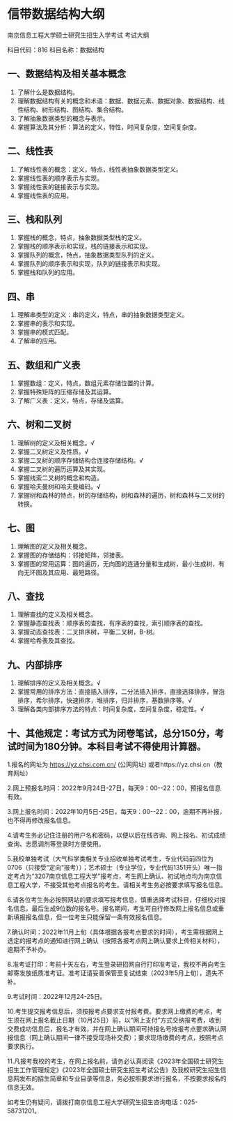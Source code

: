 # 信带数据结构大纲
南京信息工程大学硕士研究生招生入学考试
考试大纲

科目代码：816
科目名称：数据结构

## 一、数据结构及相关基本概念
   1. 了解什么是数据结构。
   2. 理解数据结构有关的概念和术语：数据、数据元素、数据对象、数据结构、线性结构、树形结构、图结构、集合结构。
   3. 了解抽象数据类型的概念与表示。
   4. 掌握算法及其分析：算法的定义，特性，时间复杂度，空间复杂度。
## 二、线性表  
   1. 了解线性表的概念：定义，特点，线性表抽象数据类型定义。
   2. 掌握线性表的顺序表示与实现。
   3. 掌握线性表的链接表示与实现。
   4. 掌握线性表的应用。  
## 三、栈和队列
   1. 掌握栈的概念，特点，抽象数据类型栈的定义。
   2. 掌握栈的顺序表示和实现，栈的链接表示和实现。
   3. 掌握队列的概念，特点，抽象数据类型队列的定义。
   4. 掌握队列的顺序表示和实现，队列的链接表示和实现。
   5. 掌握栈和队列的应用。
## 四、串
   1. 理解串类型的定义：串的定义，特点，串的抽象数据类型定义。
   2. 掌握串的表示和实现。
   3. 掌握串的模式匹配。
   4. 了解串的应用。
## 五、数组和广义表
   1. 掌握数组：定义，特点，数组元素存储位置的计算。
   2. 掌握特殊矩阵的压缩存储及其运算。
   3. 了解广义表：定义，特点，存储及运算。
## 六、树和二叉树
   1. 理解树的定义及相关概念。√
   2. 掌握二叉树定义及性质。√
   3. 掌握二叉树的顺序存储结构合连接存储结构。√
   4. 掌握二叉树的遍历运算及其实现。
   5. 掌握线索二叉树的概念和构造。
   6. 掌握哈夫曼树和哈夫曼编码。√
   7. 掌握树和森林的特点，树的存储结构，树和森林的遍历，树和森林与二叉树的转换。
## 七、图
   1. 理解图的定义及相关概念。
   2. 掌握图的存储结构：邻接矩阵，邻接表。
   3. 掌握图的常用运算：图的遍历，无向图的连通分量和生成树，最小生成树，有向无环图及其应用、最短路径。
## 八、查找 
   1. 理解查找的定义及相关概念。
   2. 掌握静态查找表：顺序表的查找，有序表的查找，索引顺序表的查找。
   3. 掌握动态查找表：二叉排序树，平衡二叉树，B-树。
   4. 掌握哈希表及其查找。
## 九、内部排序 
   1. 理解排序的定义及相关概念。√
   2. 掌握常用的排序方法：直接插入排序，二分法插入排序，直接选择排序，冒泡排序，希尔排序，快速排序，堆排序，归并排序，基数排序等。√
   3. 理解各类内部排序方法的特点：时间复杂度，空间复杂度，稳定性。√
## 十、其他规定：考试方式为闭卷笔试，总分150分，考试时间为180分钟。本科目考试不得使用计算器。


1.报名的网址为:https://yz.chsi.com.cn/ (公网网址) 或者https://yz.chsi.cn（教育网址）

2.网上预报名时间：2022年9月24日-27日，每天9：00--22：00，预报名信息有效。

3.网上报名时间：2022年10月5日-25日，每天9：00--22：00，逾期不再补报，也不得再修改报名信息。

4.请考生务必记住注册的用户名和密码，以便以后在线咨询、网上报名、初试成绩查询、志愿调剂等登录时方便使用。

5.我校单独考试（大气科学类相关专业招收单独考试考生，专业代码前四位为0706（只接受“定向”报考））；艺术硕士（专业学位，专业代码1351开头）唯一指定考点为“3207南京信息工程大学”报考点，考生网上确认、初试地点均为南京信息工程大学，不接受其他考点报名的考生。请相关考生务必按要求填写报名信息。

6.请各位考生务必按照网站的要求填写报考信息，慎重选择考试科目，仔细校对报名信息，最后生成9位数的报名号。报名期间，考生可自行修改网上报名信息或重新填报报名信息，但一位考生只能保留一条有效报名信息。

7.确认时间：2022年11月上旬（具体根据各报考点要求的时间），考生需根据网上选定的报考点的通知进行网上确认（按照各报考点网上确认要求上传相关材料），逾期不予补办。

8.准考证打印：考前十天左右，考生登录研招网自行打印准考证，我校不再向考生邮寄发放纸质准考证。准考证请妥善保管至复试结束（2023年5月上旬），遗失不补。

9.考试时间：2022年12月24-25日。

10.考生提交报考信息后，须按报考点要求支付报考费。要求网上缴费的考点，考生须在网上报名截止日期（10月25日）前，以“网上支付”方式交纳报考费，收到交费成功信息后，报名才有效，并在网上确认期间可持报名号按报考点要求确认网报信息（网上确认期间一律不接受现场补交费）；要求现场缴费的考点，按照考点要求执行。

11.凡报考我校的考生，在网上报名前，请务必认真阅读《2023年全国硕士研究生招生工作管理规定》《2023年全国硕士研究生招生考试公告》及我校研究生招生信息网发布的招生简章和专业目录等信息，务必按照要求进行报名，不按要求报名的信息无效。

如考生仍有疑问，请拨打南京信息工程大学研究生招生咨询电话：025-58731201。